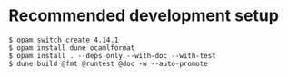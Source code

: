 # Recommended development setup

```
$ opam switch create 4.14.1
$ opam install dune ocamlformat
$ opam install . --deps-only --with-doc --with-test
$ dune build @fmt @runtest @doc -w --auto-promote
```